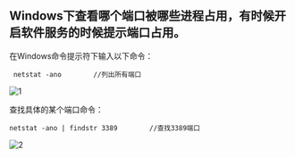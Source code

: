 ## Windows下查看哪个端口被哪些进程占用，有时候开启软件服务的时候提示端口占用。

在Windows命令提示符下输入以下命令：
```
 netstat -ano        //列出所有端口
```
![1](https://img2020.cnblogs.com/blog/2034475/202012/2034475-20201209112945987-528824134.png)

查找具体的某个端口命令：
```
netstat -ano | findstr 3389        //查找3389端口
```
![2](https://img2020.cnblogs.com/blog/2034475/202012/2034475-20201209112959117-1003960677.png)